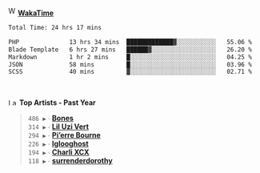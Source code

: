 <img src="https://github.com/dxnter/dxnter/assets/17434202/67b21fa4-d36d-46f9-9dec-f23d976b00ef" alt="WakaTime Logo" width="15" height="18"/>
<a href="https://wakatime.com/@dxnter" target="_blank">
  <strong>WakaTime</strong>
</a> 

<!--START_SECTION:waka-->

```txt
Total Time: 24 hrs 17 mins

PHP              13 hrs 34 mins  █████████████▓░░░░░░░░░░░   55.06 %
Blade Template   6 hrs 27 mins   ██████▓░░░░░░░░░░░░░░░░░░   26.20 %
Markdown         1 hr 2 mins     █░░░░░░░░░░░░░░░░░░░░░░░░   04.25 %
JSON             58 mins         █░░░░░░░░░░░░░░░░░░░░░░░░   03.96 %
SCSS             40 mins         ▓░░░░░░░░░░░░░░░░░░░░░░░░   02.71 %
```

<!--END_SECTION:waka-->

<br/>

<!--START_LASTFM_ARTISTS:{"period": "12month", "rows": 6}-->
<a href="https://last.fm" target="_blank"><img src="https://user-images.githubusercontent.com/17434202/215290617-e793598d-d7c9-428f-9975-156db1ba89cc.svg" alt="Last.fm Logo" width="18" height="13"/></a> **Top Artists - Past Year**

> `486 ▶️` ∙ **[Bones](https://www.last.fm/music/Bones)**<br/>
> `314 ▶️` ∙ **[Lil Uzi Vert](https://www.last.fm/music/Lil+Uzi+Vert)**<br/>
> `294 ▶️` ∙ **[Pi’erre Bourne](https://www.last.fm/music/Pi%E2%80%99erre+Bourne)**<br/>
> `226 ▶️` ∙ **[Iglooghost](https://www.last.fm/music/Iglooghost)**<br/>
> `194 ▶️` ∙ **[Charli XCX](https://www.last.fm/music/Charli+XCX)**<br/>
> `118 ▶️` ∙ **[surrenderdorothy](https://www.last.fm/music/surrenderdorothy)**<br/>
<!--END_LASTFM_ARTISTS-->
